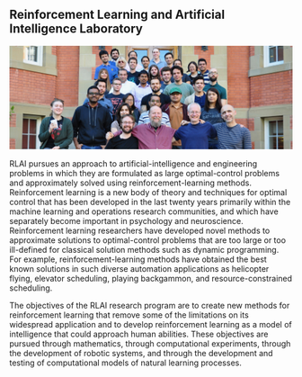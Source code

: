 ## Reinforcement Learning and Artificial Intelligence Laboratory

<img src="images/RLAIgroup2016.jpg" alt="RLAI group" class="inline"/>

RLAI pursues an approach to artificial-intelligence and engineering problems in which they are formulated as large optimal-control problems and approximately solved using reinforcement-learning methods. Reinforcement learning is a new body of theory and techniques for optimal control that has been developed in the last twenty years primarily within the machine learning and operations research communities, and which have separately become important in psychology and neuroscience. Reinforcement learning researchers have developed novel methods to approximate solutions to optimal-control problems that are too large or too ill-defined for classical solution methods such as dynamic programming. For example, reinforcement-learning methods have obtained the best known solutions in such diverse automation applications as helicopter flying, elevator scheduling, playing backgammon, and resource-constrained scheduling.

The objectives of the RLAI research program are to create new methods for reinforcement learning that remove some of the limitations on its widespread application and to develop reinforcement learning as a model of intelligence that could approach human abilities. These objectives are pursued through mathematics, through computational experiments, through the development of robotic systems, and through the development and testing of computational models of natural learning processes.

